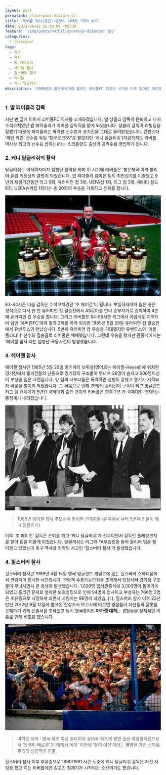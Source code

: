 ```yaml
---
layout: post
permalink: /liverpool-history-2/
title: '리버풀 역사(중편)-영광의 시대와 2개의 비극'
date: 2021-06-09 22:30:00 +09:00
feature: '/img/posts/04/hillsborough-disaster.jpg'
categories:
  - liverpool
tags:
  - 축구
  - 역사
  - 밥 페이즐리
  - 헤이젤 참사
  - 힐스버러 참사
  - 리버풀
  - 케니 달글리시
description: '1980년대 붉은제국이라 불리는 리버풀FC 최고의 시기와 이후 벌어진 헤이젤 참사와 힐스버러 참사를 겪으며 케니 달글리쉬 감독은 사임을 하게 되는데...'
---
```



### 1. 밥 페이즐리 감독

지난 번 글에 이어서 리버풀FC 역사를 소개하겠습니다. 빌 샹클리 감독이 은퇴하고 나서 수석코치였던 밥 페이즐리가 리버풀 감독직을 맡게 되었습니다. 샹클리 감독이 리빌딩을 잘했기 때문에 페이즐리는 화려한 선수층과 코치진을 그대로 물려받았습니다. 간판스타 ‘케빈 키건’ 선수를 독일 ‘함부르크SV’로 팔았지만 ‘케니 달글리쉬’(지금까지도 리버풀 역사상 최고의 선수로 꼽히는)라는 스코틀랜드 출신의 공격수를 영입하게 됩니다.

### 2. 케니 달글리쉬의 활약

  달글리쉬는 이적하자마자 엄청난 활약을 하며 이 시기에 리버풀은 ‘붉은제국’이라 불리며 유럽 최정상의 클럽이 되었습니다. 밥 페이즐리 감독은 팀의 최전성기를 이끌었고 9년의 재임기간동안 리그 6회, 유러피언 컵 3회, UEFA컵 1회, 리그 컵 3회, 채리티 실드 6회, UEFA슈퍼컵 1회라는 총 20회의 우승을 기록하고 은퇴를 합니다.

![밥 페이즐리](/img/posts/04/bob-paisley.jpg)

  83-84시즌 다음 감독은 수석코치였던 ‘조 페이건’이 됩니다. 부임하자마자 팀은 좋은 성적으로 다시 한 번 유러피언 컵 결승전에서 AS로마를 만나 승부차기로 승리하여 4번째 유러피언 컵 우승을 합니다. 그리고 리버풀은 84-85시즌 리그에서 아쉽게도 지역더비 팀인 ‘에버튼FC’에게 밀려 2위를 하게 되지만 1985년 5월 29일 유러피언 컵 결승전에서 유벤투스와 만났습니다. 5번째 유러피언 컵 우승을 기대했지만 유벤투스의 ‘미셸 플라티니’ 선수의 결승골로 리버풀은 패배했습니다. 그런데 우승을 했지만 관중석에서는 ‘헤이젤 참사’라는 엄청난 폭동사건이 발생했습니다.

### 3. 헤이젤 참사

  헤이젤 참사란 1985년 5월 29일 벨기에의 브뤼셀(영어로는 헤이젤-Heysel)에 위치한 경기장에서 훌리건들의 난동으로 경기장의 구조물이 무너져 39명이 숨지고 600명이상이 부상을 입은 사건입니다. 양 팀의 서포터들은 폭력적인 성향이 강했고 경기가 시작되자 싸움을 벌이게 되었습니다. 그 싸움으로 인해 29명의 훌리건이 구속이 되고 잉글랜드리그 팀 전체에게 5년간 국제대회 출전 금지와 리버풀은 향후 7년 간 국제대회 금지라는 중징계가 내려졌습니다.

![헤이젤 참사](/img/posts/04/the-heysel-disaster.jpg)
>1985년 헤이젤 참사 추모식에 참석한 관계자들 (왼쪽에서 부터 5번째 인물이 케니 달글리시)


  이후 ‘조 페이건’ 감독은 은퇴를 하고 ‘케니 달글리쉬’가 선수이면서 감독인 플레잉코치를 맡아 팀을 이끌게 되었습니다. 달글리쉬는 리그와 FA우승컵을 들어 올리며 팀을 잘 이끌고 있었는데 축구 역사상 최악의 사고인 ‘힐스버러 참사’가 발생했습니다.

### 4. 힐스버러 참사

  힐스버러 참사란 1989년 4월 15일 영국 잉글랜드 셰필드에 있는 힐스버러 스타디움에서 관람객이 압사한 사건입니다. 관람객 수용가능인원을 초과해서 입장시켜 경기장 구조물이 무너지면서 큰 희생이 발생했습니다. 1,600명 입식관중석에 3,000명이 들어가게 되었고 훌리건 문제로 설치한 보호철망으로 인해 94명이 압사하고 부상자는 766명 2명은 후유증으로 사망하게 되면서 사망자는 96명이 되었습니다. 힐스버러 참사 이후 23년만인 2012년 9월 12일에 발표된 진상조사 보고서에 따르면 경찰들이 자신들의 잘못을 은폐하기 위해 진술서를 조작했고 당시 영국총리인 **마가렛 대처**는 경찰들을 정치적인 이유로 인해 비호를 했습니다.

![힐스버러 참사](/img/posts/04/hillsborough-disaster.jpg)

> 마가렛 대처 : 영국 최초 여성 총리이자 강대국 최초의 평민 출신 여성정치인으로서 ‘앙겔라 메르켈’과 ‘테레사 메이’ 이전에 ‘철의 여인’이라는 별명을 가진 신자유주의의 상징적인 인물.

힐스버러 참사 이후 후유증으로 1990/1991 시즌 도중에 케니 달글리쉬 감독은 자진 사임을 했고 이는 리버풀에겐 길고긴 침체기가 시작되는 순간이기도 했습니다.
